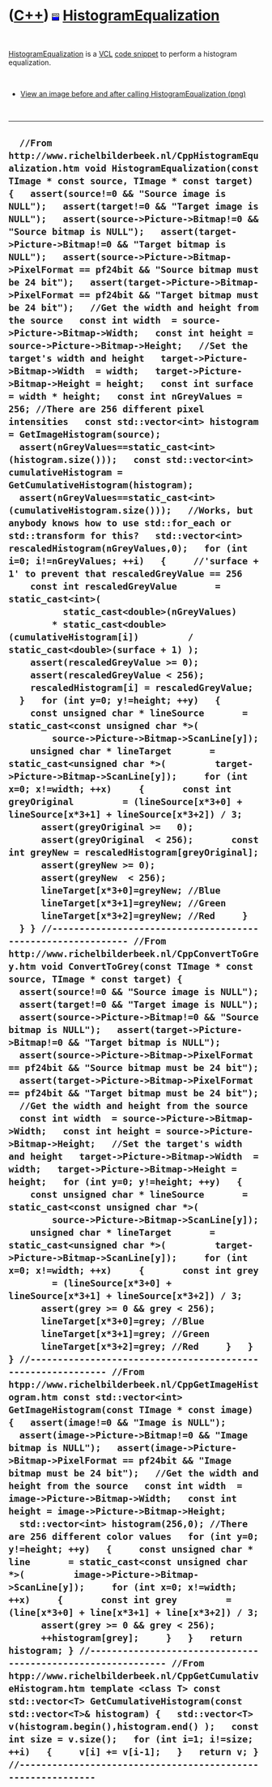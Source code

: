 
 

 

 

 

 

([C++](Cpp.md)) ![VCL](PicVcl.png) [HistogramEqualization](CppHistogramEqualization.md)
=========================================================================================

 

[HistogramEqualization](CppHistogramEqualization.md) is a
[VCL](CppVcl.md) [code snippet](CppCodeSnippets.md) to perform a
histogram equalization.

 

-   [View an image before and after calling
    HistogramEqualization (png)](CppHistogramEqualization.png)

 

  ------------------------------------------------------------------------------------------------------------------------------------------------------------------------------------------------------------------------------------------------------------------------------------------------------------------------------------------------------------------------------------------------------------------------------------------------------------------------------------------------------------------------------------------------------------------------------------------------------------------------------------------------------------------------------------------------------------------------------------------------------------------------------------------------------------------------------------------------------------------------------------------------------------------------------------------------------------------------------------------------------------------------------------------------------------------------------------------------------------------------------------------------------------------------------------------------------------------------------------------------------------------------------------------------------------------------------------------------------------------------------------------------------------------------------------------------------------------------------------------------------------------------------------------------------------------------------------------------------------------------------------------------------------------------------------------------------------------------------------------------------------------------------------------------------------------------------------------------------------------------------------------------------------------------------------------------------------------------------------------------------------------------------------------------------------------------------------------------------------------------------------------------------------------------------------------------------------------------------------------------------------------------------------------------------------------------------------------------------------------------------------------------------------------------------------------------------------------------------------------------------------------------------------------------------------------------------------------------------------------------------------------------------------------------------------------------------------------------------------------------------------------------------------------------------------------------------------------------------------------------------------------------------------------------------------------------------------------------------------------------------------------------------------------------------------------------------------------------------------------------------------------------------------------------------------------------------------------------------------------------------------------------------------------------------------------------------------------------------------------------------------------------------------------------------------------------------------------------------------------------------------------------------------------------------------------------------------------------------------------------------------------------------------------------------------------------------------------------------------------------------------------------------------------------------------------------------------------------------------------------------------------------------------------------------------------------------------------------------------------------------------------------------------------------------------------------------------------------------------------------------------------------------------------------------------------------------------------------------------------------------------------------------------------------------------------------------------------------------------------------------------------------------------------------------------------------------------------------------------------------------------------------------------------------------------------------------------------------------------------------------------------------------------------------------------------------------------------------------------------------------------------------------------------------------------------------------------------------------------------------------------------------------------------------------------------------------------------------------------------------------------------------------------------------------------------------------------------------------------------------------------------------------------------------------------------------------------------------------------------------------------------------------------------------------------------------------------------------------------------------------------------------------------------------------------------------------------------------------------------------------------------------------------------------------------------------------------------------------------------------------------------------
  `  //From http://www.richelbilderbeek.nl/CppHistogramEqualization.htm void HistogramEqualization(const TImage * const source, TImage * const target) {   assert(source!=0 && "Source image is NULL");   assert(target!=0 && "Target image is NULL");   assert(source->Picture->Bitmap!=0 && "Source bitmap is NULL");   assert(target->Picture->Bitmap!=0 && "Target bitmap is NULL");   assert(source->Picture->Bitmap->PixelFormat == pf24bit && "Source bitmap must be 24 bit");   assert(target->Picture->Bitmap->PixelFormat == pf24bit && "Target bitmap must be 24 bit");   //Get the width and height from the source   const int width  = source->Picture->Bitmap->Width;   const int height = source->Picture->Bitmap->Height;   //Set the target's width and height   target->Picture->Bitmap->Width  = width;   target->Picture->Bitmap->Height = height;   const int surface = width * height;   const int nGreyValues = 256; //There are 256 different pixel intensities   const std::vector<int> histogram = GetImageHistogram(source);   assert(nGreyValues==static_cast<int>(histogram.size()));   const std::vector<int> cumulativeHistogram = GetCumulativeHistogram(histogram);   assert(nGreyValues==static_cast<int>(cumulativeHistogram.size()));   //Works, but anybody knows how to use std::for_each or std::transform for this?   std::vector<int> rescaledHistogram(nGreyValues,0);   for (int i=0; i!=nGreyValues; ++i)   {     //'surface + 1' to prevent that rescaledGreyValue == 256     const int rescaledGreyValue       = static_cast<int>(           static_cast<double>(nGreyValues)         * static_cast<double>(cumulativeHistogram[i])         / static_cast<double>(surface + 1) );     assert(rescaledGreyValue >= 0);     assert(rescaledGreyValue < 256);     rescaledHistogram[i] = rescaledGreyValue;   }   for (int y=0; y!=height; ++y)   {     const unsigned char * lineSource       = static_cast<const unsigned char *>(         source->Picture->Bitmap->ScanLine[y]);     unsigned char * lineTarget       = static_cast<unsigned char *>(         target->Picture->Bitmap->ScanLine[y]);     for (int x=0; x!=width; ++x)     {       const int greyOriginal         = (lineSource[x*3+0] + lineSource[x*3+1] + lineSource[x*3+2]) / 3;       assert(greyOriginal >=   0);       assert(greyOriginal  < 256);       const int greyNew = rescaledHistogram[greyOriginal];       assert(greyNew >= 0);       assert(greyNew  < 256);       lineTarget[x*3+0]=greyNew; //Blue       lineTarget[x*3+1]=greyNew; //Green       lineTarget[x*3+2]=greyNew; //Red     }   } } //------------------------------------------------------------ //From http://www.richelbilderbeek.nl/CppConvertToGrey.htm void ConvertToGrey(const TImage * const source, TImage * const target) {   assert(source!=0 && "Source image is NULL");   assert(target!=0 && "Target image is NULL");   assert(source->Picture->Bitmap!=0 && "Source bitmap is NULL");   assert(target->Picture->Bitmap!=0 && "Target bitmap is NULL");   assert(source->Picture->Bitmap->PixelFormat == pf24bit && "Source bitmap must be 24 bit");   assert(target->Picture->Bitmap->PixelFormat == pf24bit && "Target bitmap must be 24 bit");   //Get the width and height from the source   const int width  = source->Picture->Bitmap->Width;   const int height = source->Picture->Bitmap->Height;   //Set the target's width and height   target->Picture->Bitmap->Width  = width;   target->Picture->Bitmap->Height = height;   for (int y=0; y!=height; ++y)   {     const unsigned char * lineSource       = static_cast<const unsigned char *>(         source->Picture->Bitmap->ScanLine[y]);     unsigned char * lineTarget       = static_cast<unsigned char *>(         target->Picture->Bitmap->ScanLine[y]);     for (int x=0; x!=width; ++x)     {       const int grey         = (lineSource[x*3+0] + lineSource[x*3+1] + lineSource[x*3+2]) / 3;       assert(grey >= 0 && grey < 256);       lineTarget[x*3+0]=grey; //Blue       lineTarget[x*3+1]=grey; //Green       lineTarget[x*3+2]=grey; //Red     }   } } //------------------------------------------------------------ //From htpp://www.richelbilderbeek.nl/CppGetImageHistogram.htm const std::vector<int> GetImageHistogram(const TImage * const image) {   assert(image!=0 && "Image is NULL");   assert(image->Picture->Bitmap!=0 && "Image bitmap is NULL");   assert(image->Picture->Bitmap->PixelFormat == pf24bit && "Image bitmap must be 24 bit");   //Get the width and height from the source   const int width  = image->Picture->Bitmap->Width;   const int height = image->Picture->Bitmap->Height;   std::vector<int> histogram(256,0); //There are 256 different color values   for (int y=0; y!=height; ++y)   {     const unsigned char * line       = static_cast<const unsigned char *>(         image->Picture->Bitmap->ScanLine[y]);     for (int x=0; x!=width; ++x)     {       const int grey         = (line[x*3+0] + line[x*3+1] + line[x*3+2]) / 3;       assert(grey >= 0 && grey < 256);       ++histogram[grey];     }   }   return histogram; } //------------------------------------------------------------ //From htpp://www.richelbilderbeek.nl/CppGetCumulativeHistogram.htm template <class T> const std::vector<T> GetCumulativeHistogram(const std::vector<T>& histogram) {   std::vector<T> v(histogram.begin(),histogram.end() );   const int size = v.size();   for (int i=1; i!=size; ++i)   {     v[i] += v[i-1];   }   return v; } //------------------------------------------------------------`
  ------------------------------------------------------------------------------------------------------------------------------------------------------------------------------------------------------------------------------------------------------------------------------------------------------------------------------------------------------------------------------------------------------------------------------------------------------------------------------------------------------------------------------------------------------------------------------------------------------------------------------------------------------------------------------------------------------------------------------------------------------------------------------------------------------------------------------------------------------------------------------------------------------------------------------------------------------------------------------------------------------------------------------------------------------------------------------------------------------------------------------------------------------------------------------------------------------------------------------------------------------------------------------------------------------------------------------------------------------------------------------------------------------------------------------------------------------------------------------------------------------------------------------------------------------------------------------------------------------------------------------------------------------------------------------------------------------------------------------------------------------------------------------------------------------------------------------------------------------------------------------------------------------------------------------------------------------------------------------------------------------------------------------------------------------------------------------------------------------------------------------------------------------------------------------------------------------------------------------------------------------------------------------------------------------------------------------------------------------------------------------------------------------------------------------------------------------------------------------------------------------------------------------------------------------------------------------------------------------------------------------------------------------------------------------------------------------------------------------------------------------------------------------------------------------------------------------------------------------------------------------------------------------------------------------------------------------------------------------------------------------------------------------------------------------------------------------------------------------------------------------------------------------------------------------------------------------------------------------------------------------------------------------------------------------------------------------------------------------------------------------------------------------------------------------------------------------------------------------------------------------------------------------------------------------------------------------------------------------------------------------------------------------------------------------------------------------------------------------------------------------------------------------------------------------------------------------------------------------------------------------------------------------------------------------------------------------------------------------------------------------------------------------------------------------------------------------------------------------------------------------------------------------------------------------------------------------------------------------------------------------------------------------------------------------------------------------------------------------------------------------------------------------------------------------------------------------------------------------------------------------------------------------------------------------------------------------------------------------------------------------------------------------------------------------------------------------------------------------------------------------------------------------------------------------------------------------------------------------------------------------------------------------------------------------------------------------------------------------------------------------------------------------------------------------------------------------------------------------------------------------------------------------------------------------------------------------------------------------------------------------------------------------------------------------------------------------------------------------------------------------------------------------------------------------------------------------------------------------------------------------------------------------------------------------------------------------------------------------------------------------------------------

 

 

 

 

 

 

